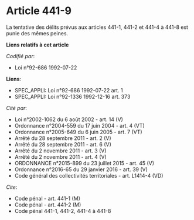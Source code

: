 # Article 441-9

La tentative des délits prévus aux articles 441-1, 441-2 et 441-4 à 441-8 est punie des mêmes peines.

**Liens relatifs à cet article**

_Codifié par_:

  - Loi n°92-686 1992-07-22

**Liens**:

  - SPEC_APPLI: Loi n°92-686 1992-07-22 art. 1
  - SPEC_APPLI: Loi n°92-1336 1992-12-16 art. 373

_Cité par_:

  - Loi n°2002-1062 du 6 août 2002 - art. 14 (V)
  - Ordonnance n°2004-559 du 17 juin 2004 - art. 4 (VT)
  - Ordonnance n°2005-649 du 6 juin 2005 - art. 7 (VT)
  - Arrêté du 28 septembre 2011 - art. 2 (V)
  - Arrêté du 28 septembre 2011 - art. 6 (V)
  - Arrêté du 2 novembre 2011 - art. 3 (V)
  - Arrêté du 2 novembre 2011 - art. 4 (V)
  - ORDONNANCE n°2015-899 du 23 juillet 2015 - art. 45 (V)
  - Ordonnance n°2016-65 du 29 janvier 2016 - art. 39 (V)
  - Code général des collectivités territoriales - art. L1414-4 (VD)

_Cite_:

  - Code pénal - art. 441-1 (M)
  - Code pénal - art. 441-2 (M)
  - Code pénal 441-1, 441-2, 441-4 à 441-8
